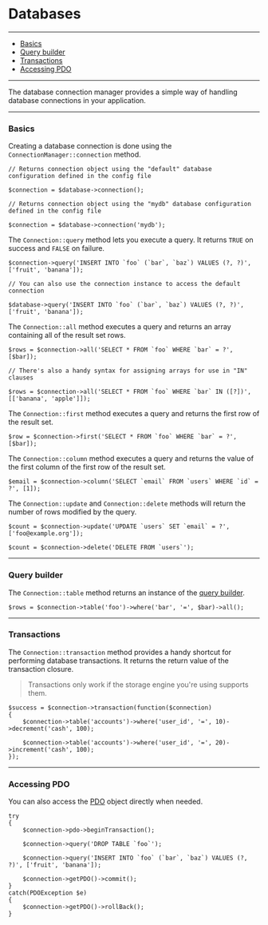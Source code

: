 # Databases

--------------------------------------------------------

* [Basics](#basics)
* [Query builder](#query_builder)
* [Transactions](#transactions)
* [Accessing PDO](#accessing_pdo)

--------------------------------------------------------

The database connection manager provides a simple way of handling database connections in your application.

--------------------------------------------------------

<a id="basics"></a>

### Basics

Creating a database connection is done using the ```ConnectionManager::connection``` method.

	// Returns connection object using the "default" database configuration defined in the config file

	$connection = $database->connection();

	// Returns connection object using the "mydb" database configuration defined in the config file

	$connection = $database->connection('mydb');

The ```Connection::query``` method lets you execute a query. It returns ```TRUE``` on success and ```FALSE``` on failure.

	$connection->query('INSERT INTO `foo` (`bar`, `baz`) VALUES (?, ?)', ['fruit', 'banana']);

	// You can also use the connection instance to access the default connection

	$database->query('INSERT INTO `foo` (`bar`, `baz`) VALUES (?, ?)', ['fruit', 'banana']);

The ```Connection::all``` method executes a query and returns an array containing all of the result set rows.

	$rows = $connection->all('SELECT * FROM `foo` WHERE `bar` = ?', [$bar]);

	// There's also a handy syntax for assigning arrays for use in "IN" clauses

	$rows = $connection->all('SELECT * FROM `foo` WHERE `bar` IN ([?])', [['banana', 'apple']]);

The ```Connection::first``` method executes a query and returns the first row of the result set.

	$row = $connection->first('SELECT * FROM `foo` WHERE `bar` = ?', [$bar]);

The ```Connection::column``` method executes a query and returns the value of the first column of the first row of the result set.

	$email = $connection->column('SELECT `email` FROM `users` WHERE `id` = ?', [1]);

The ```Connection::update``` and ```Connection::delete``` methods will return the number of rows modified by the query.

	$count = $connection->update('UPDATE `users` SET `email` = ?', ['foo@example.org']);

	$count = $connection->delete('DELETE FROM `users`');

--------------------------------------------------------

<a id="query_builder"></a>

### Query builder

The ```Connection::table``` method returns an instance of the [query builder](:base_url:/docs/:version:/databases:query-builder).

	$rows = $connection->table('foo')->where('bar', '=', $bar)->all();

--------------------------------------------------------

<a id="transactions"></a>

### Transactions

The ```Connection::transaction``` method provides a handy shortcut for performing database transactions. It returns the return value of the transaction closure.

> Transactions only work if the storage engine you're using supports them.

	$success = $connection->transaction(function($connection)
	{
		$connection->table('accounts')->where('user_id', '=', 10)->decrement('cash', 100);

		$connection->table('accounts')->where('user_id', '=', 20)->increment('cash', 100);
	});

--------------------------------------------------------

<a id="accessing_pdo"></a>

### Accessing PDO

You can also access the [PDO](http://php.net/manual/en/book.pdo.php) object directly when needed.

	try
	{
		$connection->pdo->beginTransaction();
		
		$connection->query('DROP TABLE `foo`');

		$connection->query('INSERT INTO `foo` (`bar`, `baz`) VALUES (?, ?)', ['fruit', 'banana']);

		$connection->getPDO()->commit();
	}
	catch(PDOException $e)
	{
		$connection->getPDO()->rollBack();
	}